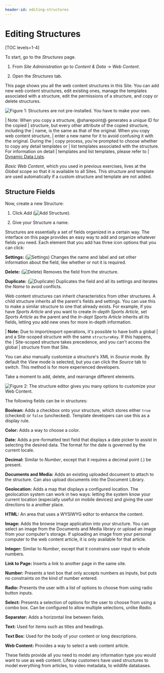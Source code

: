 ```yaml
---
header-id: editing-structures
---
```


# Editing Structures

[TOC levels=1-4]

To start, go to the *Structures* page.

1.  From *Site Administration* go to *Content & Data* &rarr; *Web Content*.

2.  Open the *Structures* tab.

This page shows you all the web content structures in this Site. You can add
new web content structures, edit existing ones, manage the templates associated
with a structure, edit the permissions of a structure, and copy or delete
structures.

![Figure 1: Structures are not pre-installed. You have to make your own.](../../../../../../images/manage-structures.png)

| Note: When you copy a structure, @sharepoint@ generates a unique ID for the copied
| structure, but every other attribute of the copied structure, including the
| name, is the same as that of the original. When you copy web content structure,
| enter a new name for it to avoid confusing it with the original. During the
| copy process, you're prompted to choose whether to copy any detail templates or
| list templates associated with the structure. For information on detail
| templates and list templates, please refer to
| [Dynamic Data Lists](/docs/7-2/user/-/knowledge_base/u/dynamic-data-lists).

*Basic Web Content*, which you used in previous exercises, lives at the *Global* 
scope so that it is available to all Sites. This structure and template are 
used automatically if a custom structure and template are not added.

## Structure Fields

Now, create a new Structure:

1.  Click *Add* (![Add Structure](../../../../../../images/icon-add.png)).

2.  Give your Structure a name.

Structures are essentially a set of fields organized in a certain way. The
interface on this page provides an easy way to add and organize whatever fields
you need. Each element that you add has three icon options that you can click:

**Settings:** (![Settings](../../../../../../images/icon-wrench.png)) Changes the
name and label and set other information about the field, like whether or not
it is required. 

**Delete:** (![Delete](../../../../../../images/icon-trash.png)) Removes the field 
from the structure.

**Duplicate:** (![Duplicate](../../../../../../images/icon-wysiwyg-add.png)) Duplicates the 
field and all its settings and iterates the *Name* to avoid conflicts.

Web content structures can inherit characteristics from other structures. A 
child structure inherits all the parent's fields and settings. You can use this 
to make a similar structure to one that already exists. For example, if you 
have *Sports Article* and you want to create *In-depth Sports Article*, set 
*Sports Article* as the parent and the *In-dept Sports Article* inherits
all its fields, letting you add new ones for more in-depth information.

| **Note:** Due to import/export operations, it's possible to have both a global
| and a Site-scoped structure with the same `structureKey`. If this happens, the
| Site-scoped structure takes precedence, and you can't access the global
| structure from that Site.

You can also manually customize a structure's XML in *Source* mode. By default 
the *View* mode is selected, but you can click the *Source* tab to switch. This 
method is for more experienced developers.

Take a moment to add, delete, and rearrange different elements.

![Figure 2: The structure editor gives you many options to customize your Web Content.](../../../../../../images/web-content-structure-editor.png)

The following fields can be in structures:

**Boolean:** Adds a checkbox onto your structure, which stores either `true`
(checked) or `false` (unchecked). Template developers can use this as a display
rule.

**Color:** Adds a way to choose a color.

**Date:** Adds a pre-formatted text field that displays a date picker to assist
in selecting the desired data. The format for the date is governed by the
current locale.

**Decimal:** Similar to *Number*, except that it requires a decimal point (.) be
present.

**Documents and Media:** Adds an existing uploaded document to attach to the
structure. Can also upload documents into the Document Library.

**Geolocation:** Adds a map that displays a configured location. The geolocation
system can work in two ways: letting the system know your current location
(especially useful on mobile devices) and giving the user directions to a
another place.

**HTML:** An area that uses a WYSIWYG editor to enhance the content.

**Image:** Adds the browse image application into your structure. You can
select an image from the Documents and Media library or upload an image from
your computer's storage. If uploading an image from your personal computer to
the web content article, it is only available for that article.

**Integer:** Similar to *Number*, except that it constrains user input to
whole numbers.

**Link to Page:** Inserts a link to another page in the same site.

**Number:** Presents a text box that only accepts numbers as inputs, but puts no
constraints on the kind of number entered.

**Radio:** Presents the user with a list of options to choose from using radio
button inputs.

**Select:** Presents a selection of options for the user to choose from using a
combo box. Can be configured to allow multiple selections, unlike *Radio*.

**Separator:** Adds a horizontal line between fields.

**Text:** Used for items such as titles and headings.

**Text Box:** Used for the body of your content or long descriptions.

**Web Content:** Provides a way to select a web content article.

These fields provide all you need to model any information type you would
want to use as web content. Liferay customers have used structures to model
everything from articles, to video metadata, to wildlife databases.
